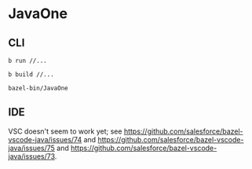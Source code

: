 # JavaOne

## CLI

    b run //...

    b build //...

    bazel-bin/JavaOne

## IDE

VSC doesn't seem to work yet; see
https://github.com/salesforce/bazel-vscode-java/issues/74 and
https://github.com/salesforce/bazel-vscode-java/issues/75 and
https://github.com/salesforce/bazel-vscode-java/issues/73.
